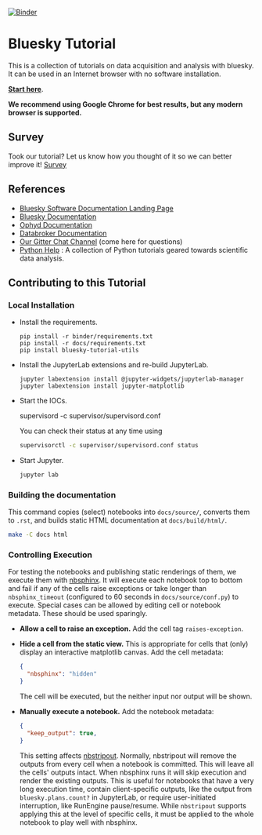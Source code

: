 [![Binder](https://mybinder.org/badge.svg)](https://mybinder.org/v2/gh/bluesky/tutorials/master?urlpath=lab)

# Bluesky Tutorial

This is a collection of tutorials on data acquisition and analysis with bluesky.
It can be used in an Internet browser with no software installation.

[**Start here**](https://mybinder.org/v2/gh/bluesky/tutorials/master?urlpath=lab).

**We recommend using Google Chrome for best results, but any modern browser
is supported.**

## Survey
Took our tutorial? Let us know how you thought of it so we can better improve
it!
[Survey](https://goo.gl/forms/WAWhkAIvEGVzIUdf2)

## References

* [Bluesky Software Documentation Landing Page](https://blueskyproject.io)
* [Bluesky Documentation](https://blueskyproject.io/bluesky)
* [Ophyd Documentation](https://blueskyproject.io/ophyd)
* [Databroker Documentation](https://blueskyproject.io/databroker)
* [Our Gitter Chat Channel](https://gitter.im/NSLS-II/DAMA) (come here for questions)
* [Python Help](https://www.oreilly.com/programming/free/files/python-for-scientists.pdf) : A collection of Python tutorials geared towards scientific data analysis.

## Contributing to this Tutorial

### Local Installation

* Install the requirements.

  ```
  pip install -r binder/requirements.txt
  pip install -r docs/requirements.txt
  pip install bluesky-tutorial-utils
  ```

* Install the JupyterLab extensions and re-build JupyterLab.

  ```
  jupyter labextension install @jupyter-widgets/jupyterlab-manager
  jupyter labextension install jupyter-matplotlib
  ```

* Start the IOCs.

  supervisord -c supervisor/supervisord.conf

  You can check their status at any time using

  ```sh
  supervisorctl -c supervisor/supervisord.conf status
  ```

* Start Jupyter.

  ```sh
  jupyter lab
  ```

### Building the documentation

This command copies (select) notebooks into ``docs/source/``, converts them
to ``.rst``, and builds static HTML documentation at ``docs/build/html/``.

  ```sh
  make -C docs html
  ```

### Controlling Execution

For testing the notebooks and publishing static renderings of them, we execute
them with [nbsphinx](https://nbsphinx.readthedocs.io/). It will execute each
notebook top to bottom and fail if any of the cells raise exceptions or take
longer than ``nbsphinx_timeout`` (configured to 60 seconds in
``docs/source/conf.py``) to execute. Special cases can be allowed by editing
cell or notebook metadata. These should be used sparingly.

* **Allow a cell to raise an exception.** Add the cell tag ``raises-exception``.
* **Hide a cell from the static view.** This is appropriate for cells that
  (only) display an interactive matplotlib canvas. Add the cell metadata:

  ```json
  {
    "nbsphinx": "hidden"
  }
  ```

  The cell will be executed, but the neither input nor output will be shown.
* **Manually execute a notebook.** Add the notebook metadata:

  ```json
  {
    "keep_output": true,
  }
  ```

  This setting affects [nbstripout](https://github.com/kynan/nbstripout).
  Normally, nbstripout will remove the outputs from every cell when a notebook is
  committed. This will leave all the cells' outputs intact. When nbsphinx runs it
  will skip execution and render the existing outputs. This is useful for
  notebooks that have a very long execution time, contain client-specific outputs,
  like the output from ``bluesky.plans.count?`` in JupyterLab, or require
  user-initiated interruption, like RunEngine pause/resume. While `nbstripout`
  supports applying this at the level of specific cells, it must be applied to
  the whole notebook to play well with nbsphinx.

